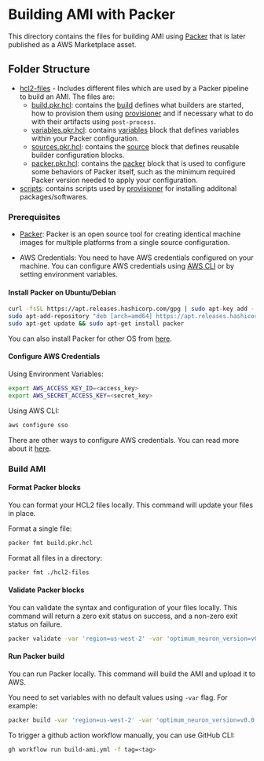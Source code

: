 # Building AMI with Packer

This directory contains the files for building AMI using [Packer](https://github.com/hashicorp/packer) that is later published as a AWS Marketplace asset.


## Folder Structure

- [hcl2-files](./hcl2-files/) - Includes different files which are used by a Packer pipeline to build an AMI. The files are:
  - [build.pkr.hcl](./hcl2-files/build.pkr.hcl): contains the [build](https://developer.hashicorp.com/packer/docs/templates/hcl_templates/blocks/build) defines what builders are started, how to provision them using [provisioner](https://developer.hashicorp.com/packer/docs/templates/hcl_templates/blocks/build/provisioner) and if necessary what to do with their artifacts using `post-process`.
  - [variables.pkr.hcl](./hcl2-files/variables.pkr.hcl): contains [variables](https://developer.hashicorp.com/packer/docs/templates/hcl_templates/blocks/variable) block that defines variables within your Packer configuration.
  - [sources.pkr.hcl](./hcl2-files/sources.pkr.hcl): contains the [source](https://developer.hashicorp.com/packer/docs/templates/hcl_templates/blocks/source) block that defines reusable builder configuration blocks.
  - [packer.pkr.hcl](./hcl2-files/packer.pkr.hcl): contains the [packer](https://developer.hashicorp.com/packer/docs/templates/hcl_templates/blocks/packer) block that is used to configure some behaviors of Packer itself, such as the minimum required Packer version needed to apply your configuration.
- [scripts](./scripts): contains scripts used by [provisioner](https://developer.hashicorp.com/packer/docs/templates/hcl_templates/blocks/build/provisioner) for installing additonal packages/softwares.


### Prerequisites
 - [Packer](https://developer.hashicorp.com/packer/docs/intro): Packer is an open source tool for creating identical machine images for multiple platforms from a single source configuration.

 - AWS Credentials: You need to have AWS credentials configured on your machine. You can configure AWS credentials using [AWS CLI](https://github.com/aws/aws-cli) or by setting environment variables.

 #### Install Packer on Ubuntu/Debian
 ```bash
 curl -fsSL https://apt.releases.hashicorp.com/gpg | sudo apt-key add -
 sudo apt-add-repository "deb [arch=amd64] https://apt.releases.hashicorp.com $(lsb_release -cs) main"
 sudo apt-get update && sudo apt-get install packer
 ```

You can also install Packer for other OS from [here](https://developer.hashicorp.com/packer/tutorials/docker-get-started/get-started-install-cli).

#### Configure AWS Credentials

Using Environment Variables:
```bash
export AWS_ACCESS_KEY_ID=<access_key>
export AWS_SECRET_ACCESS_KEY=<secret_key>
```

Using AWS CLI:
```bash
aws configure sso
```

There are other ways to configure AWS credentials. You can read more about it [here](https://github.com/aws/aws-cli?tab=readme-ov-file#configuration).

### Build AMI

#### Format Packer blocks
You can format your HCL2 files locally. This command will update your files in place.

Format a single file:
```bash
packer fmt build.pkr.hcl 
```

Format all files in a directory:
```bash
packer fmt ./hcl2-files
```

#### Validate Packer blocks
You can validate the syntax and configuration of your files locally. This command will return a zero exit status on success, and a non-zero exit status on failure. 

```bash
packer validate -var 'region=us-west-2' -var 'optimum_neuron_version=v0.0.17' ./hcl2-files
```

#### Run Packer build
You can run Packer locally. This command will build the AMI and upload it to AWS.

You need to set variables with no default values using `-var` flag. For example:
```bash
packer build -var 'region=us-west-2' -var 'optimum_neuron_version=v0.0.17' ./hcl2-files
```

To trigger a github action workflow manually, you can use GitHub CLI:
```bash
gh workflow run build-ami.yml -f tag=<tag>
```
